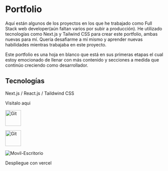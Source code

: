 <h1>Portfolio  </h1> 
  <p>Aquí están  algunos de los proyectos en los que he trabajado como Full Stack web developer(aún faltan varios por subir a producción). He utilizado tecnologías como Next.js y Tailwind CSS para crear este portfolio, ambas nuevas para mí. Quería desafiarme a mí mismo y aprender nuevas habilidades mientras trabajaba en este proyecto. 
 </p> 
  <p>Este portfolio es una hoja en blanco que está en sus primeras etapas el cual estoy emocionado de llenar con más contenido y secciones a medida que continúo creciendo como desarrollador. 
 </p> 

  <h2>Tecnologías </h2> 
<p> Next.js / React.js / Taildwind CSS   </p>




<p> Visitalo aqui   </p> 
<img src="https://github.com/EAristiguieta/Portfolio/assets/147413490/e7d49fb8-a45b-48b6-b114-ec761e0553c8" alt="Git" width="50">


[<img src="https://github.com/EAristiguieta/Portfolio/assets/147413490/bddd1cbb-5d16-43c7-8cab-06c2fb94010d" alt="Git" width="50">](https://portfolio-vbp4.vercel.app/)


![Movil-Escritorio](https://github.com/EAristiguieta/Portfolio/assets/147413490/69f10739-3803-4a37-857a-af95e3d21dac)



  <p>Despliegue con vercel</p> 
